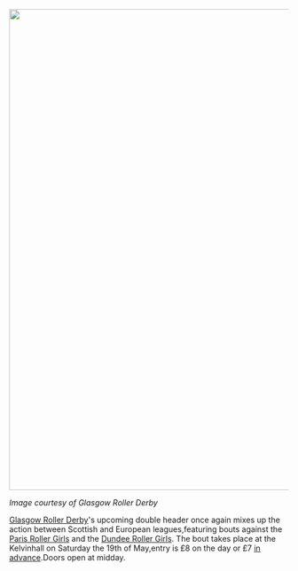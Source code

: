 <html><body><a href="http://scottishrollerderbyblog.com/2012/05/parisgrdposterweb.jpg"><img src="http://scottishrollerderbyblog.com/2012/05/parisgrdposterweb.jpg" alt="" title="ParisGRdposterWEB" width="614" height="868" class="aligncenter size-full wp-image-1228"></a>

<em>Image courtesy of Glasgow Roller Derby</em>

<a href="http://glasgowrollerderby.com/">Glasgow Roller Derby</a>'s upcoming double header once again mixes up the action between Scottish and European leagues,featuring bouts against the <a href="http://www.facebook.com/ParisRollerGirls">Paris Roller Girls</a> and the <a href="http://dundeerollergirls.com/">Dundee Roller Girls</a>.
The bout takes place at the Kelvinhall on Saturday the 19th of May,entry is £8 on the day or £7 <a href="http://regonline.activeeurope.com/Register/Checkin.aspx?EventID=1087419">in advance</a>.Doors open at midday.
</body></html>
